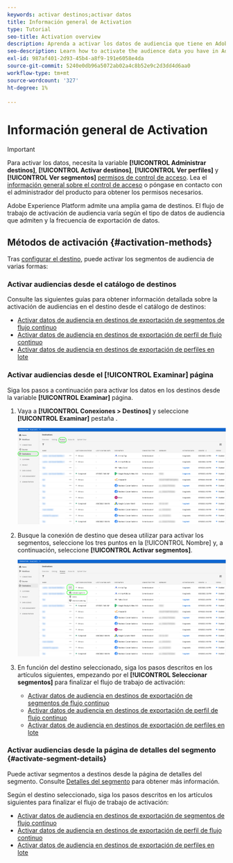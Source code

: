 ```yaml
---
keywords: activar destinos;activar datos
title: Información general de Activation
type: Tutorial
seo-title: Activation overview
description: Aprenda a activar los datos de audiencia que tiene en Adobe Experience Platform en varios tipos de destinos.
seo-description: Learn how to activate the audience data you have in Adobe Experience Platform to various types of destinations.
exl-id: 987af401-2d93-45b4-a8f9-191e6058e4da
source-git-commit: 5240e0db96a5072ab02a4c8b52e9c2d3dd4d6aa0
workflow-type: tm+mt
source-wordcount: '327'
ht-degree: 1%

---
```


# Información general de Activation

>[!IMPORTANT]
> 
>Para activar los datos, necesita la variable **[!UICONTROL Administrar destinos]**, **[!UICONTROL Activar destinos]**, **[!UICONTROL Ver perfiles]** y **[!UICONTROL Ver segmentos]** [permisos de control de acceso](/help/access-control/home.md#permissions). Lea el [información general sobre el control de acceso](/help/access-control/ui/overview.md) o póngase en contacto con el administrador del producto para obtener los permisos necesarios.

Adobe Experience Platform admite una amplia gama de destinos. El flujo de trabajo de activación de audiencia varía según el tipo de datos de audiencia que admiten y la frecuencia de exportación de datos.

## Métodos de activación {#activation-methods}

Tras [configurar el destino](connect-destination.md), puede activar los segmentos de audiencia de varias formas:

### Activar audiencias desde el catálogo de destinos

Consulte las siguientes guías para obtener información detallada sobre la activación de audiencias en el destino desde el catálogo de destinos:

* [Activar datos de audiencia en destinos de exportación de segmentos de flujo continuo](activate-segment-streaming-destinations.md)
* [Activar datos de audiencia en destinos de exportación de perfil de flujo continuo](activate-streaming-profile-destinations.md)
* [Activar datos de audiencia en destinos de exportación de perfiles en lote](activate-batch-profile-destinations.md)

### Activar audiencias desde el [!UICONTROL Examinar] página

Siga los pasos a continuación para activar los datos en los destinos desde la variable **[!UICONTROL Examinar]** página.

1. Vaya a **[!UICONTROL Conexiones > Destinos]** y seleccione **[!UICONTROL Examinar]** pestaña .

   ![Ficha Examinar](../assets/ui/activation-overview/browse-tab.png)

1. Busque la conexión de destino que desea utilizar para activar los segmentos, seleccione los tres puntos en la [!UICONTROL Nombre] y, a continuación, seleccione **[!UICONTROL Activar segmentos]**.

   ![Botón Activar segmentos](../assets/ui/activation-overview/activate-segments.png)

1. En función del destino seleccionado, siga los pasos descritos en los artículos siguientes, empezando por el **[!UICONTROL Seleccionar segmentos]** para finalizar el flujo de trabajo de activación:

   * [Activar datos de audiencia en destinos de exportación de segmentos de flujo continuo](activate-segment-streaming-destinations.md)
   * [Activar datos de audiencia en destinos de exportación de perfil de flujo continuo](activate-streaming-profile-destinations.md)
   * [Activar datos de audiencia en destinos de exportación de perfiles en lote](activate-batch-profile-destinations.md)

### Activar audiencias desde la página de detalles del segmento {#activate-segment-details}

Puede activar segmentos a destinos desde la página de detalles del segmento. Consulte [Detalles del segmento](../../segmentation/ui/overview.md#segment-details) para obtener más información.

Según el destino seleccionado, siga los pasos descritos en los artículos siguientes para finalizar el flujo de trabajo de activación:

* [Activar datos de audiencia en destinos de exportación de segmentos de flujo continuo](activate-segment-streaming-destinations.md)
* [Activar datos de audiencia en destinos de exportación de perfil de flujo continuo](activate-streaming-profile-destinations.md)
* [Activar datos de audiencia en destinos de exportación de perfiles en lote](activate-batch-profile-destinations.md)

